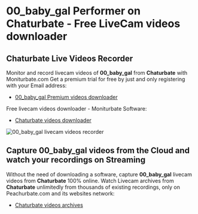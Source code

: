 # 00_baby_gal Performer on Chaturbate - Free LiveCam videos downloader

## Chaturbate Live Videos Recorder

Monitor and record livecam videos of **00_baby_gal** from **Chaturbate** with Moniturbate.com
Get a premium trial for free by just and only registering with your Email address:
* [00_baby_gal Premium videos downloader](https://moniturbate.com/request-demo-licence-key.html)

Free livecam videos downloader - Moniturbate Software:
* [Chaturbate videos downloader](https://moniturbate.com/moniturbate-download-software.html)

![00_baby_gal livecam videos recorder](https://peachurnet.com/templates/moniturbate-software.png)


## Capture 00_baby_gal videos from the Cloud and watch your recordings on Streaming

Without the need of downloading a software, capture **00_baby_gal** livecam videos from **Chaturbate** 100% online.
Watch Livecam archives from **Chaturbate** unlimitedly from thousands of existing recordings, only on Peachurbate.com and its websites network:
* [Chaturbate videos archives](https://peachurnet.com/)